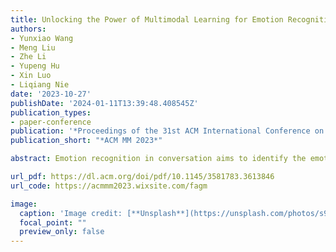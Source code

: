 ```yaml
---
title: Unlocking the Power of Multimodal Learning for Emotion Recognition in Conversation
authors:
- Yunxiao Wang
- Meng Liu
- Zhe Li
- Yupeng Hu
- Xin Luo
- Liqiang Nie
date: '2023-10-27'
publishDate: '2024-01-11T13:39:48.408545Z'
publication_types:
- paper-conference
publication: '*Proceedings of the 31st ACM International Conference on Multimedia*'
publication_short: "*ACM MM 2023*"

abstract: Emotion recognition in conversation aims to identify the emotions underlying each utterance, and it has great potential in various domains. Human perception of emotions relies on multiple modalities, such as language, vocal tonality, and facial expressions. While many studies have incorporated multimodal information to enhance emotion recognition, the performance of multimodal models often plateaus when additional modalities are added. We demonstrate through experiments that the main reason for this plateau is an imbalanced assignment of gradients across modalities. To address this issue, we propose fine-grained adaptive gradient modulation, a plug-in approach to rebalance the gradients of modalities. Experimental results show that our method improves the performance of all baseline models and outperforms existing plug-in methods.

url_pdf: https://dl.acm.org/doi/pdf/10.1145/3581783.3613846
url_code: https://acmmm2023.wixsite.com/fagm

image:
  caption: 'Image credit: [**Unsplash**](https://unsplash.com/photos/s9CC2SKySJM)'
  focal_point: ""
  preview_only: false
---
```

